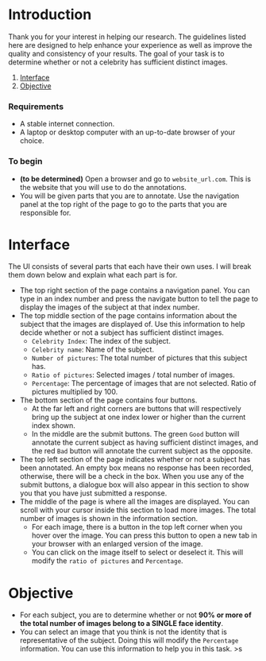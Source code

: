 # Introduction
Thank you for your interest in helping our research. The guidelines listed here are designed to help enhance your experience as well as improve the quality and consistency of your results. The goal of your task is to determine whether or not a celebrity has sufficient distinct images.

 1. [Interface](#Interface)
 2. [Objective](#Instruction)


### Requirements

  - A stable internet connection.
  - A laptop or desktop computer with an up-to-date browser of your choice. 

### To begin

  - **(to be determined)** Open a browser and go to `website_url.com`. This is the website that you will use to do the annotations.
  - You will be given parts that you are to annotate. Use the navigation panel at the top right of the page to go to the parts that you are responsible for.
 
# <a name="Interface"></a>Interface
  The UI consists of several parts that each have their own uses. I will break them down below and explain what each part is for.
  - The top right section of the page contains a navigation panel. You can type in an index number and press the navigate button to tell the page to display the images of the subject at that index number. 
  - The top middle section of the page contains information about the subject that the images are displayed of. Use this information to help decide whether or not a subject has sufficient distinct images.
	  - `Celebrity Index`: The index of the subject.
	  - `Celebrity name`: Name of the subject.
	  - `Number of pictures`: The total number of pictures that this subject has.
	  - `Ratio of pictures`: Selected images / total number of images.
	  - `Percentage`: The percentage of images that are not selected. Ratio of pictures multiplied by 100.
  - The bottom section of the page contains four buttons. 
	  - At the far left and right corners are buttons that will respectively bring up the subject at one index lower or higher than the current index shown. 
	  - In the middle are the submit buttons. The green `Good` button will annotate the current subject as having sufficient distinct images, and the red `Bad` button will annotate the current subject as the opposite. 
  - The top left section of the page indicates whether or not a subject has been annotated. An empty box means no response has been recorded, otherwise, there will be a check in the box. When you use any of the submit buttons, a dialogue box will also appear in this section to show you that you have just submitted a response.
  - The middle of the page is where all the images are displayed. You can scroll with your cursor inside this section to load more images. The total number of images is shown in the information section. 
	  - For each image, there is a button in the top left corner when you hover over the image. You can press this button to open a new tab in your browser with an enlarged version of the image.
	  - You can click on the image itself to select or deselect it. This will modify the `ratio of pictures` and `Percentage`.

# Objective<a name="Instruction"></a>
  - For each subject, you are to determine whether or not **90% or more of the total number of images belong to a SINGLE face identity**. 
  - You can select an image that you think is not the identity that is representative of the subject. Doing this will modify the `Percentage` information. You can use this information to help you in this task. 
		  >s


<!--stackedit_data:
eyJoaXN0b3J5IjpbLTc0ODM5NTM5MV19
-->